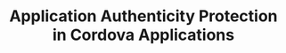 ---
layout: tutorial
title: Application Authenticity Protection in Cordova Applications
breadcrumb_title: Cordova
relevantTo: [cordova]
weight: 2
---